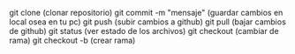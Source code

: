 git clone <url-repo> (clonar repositorio)
git commit -m "mensaje" (guardar cambios en local osea en tu pc)
git push (subir cambios a github)
git pull (bajar cambios de github)
git status (ver estado de los archivos)
git checkout <nombre-rama> (cambiar de rama)
git checkout -b <nombre-rama> (crear rama)
